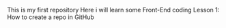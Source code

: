 This is my first repository
Here i will learn some Front-End coding
Lesson 1:
How to create a repo in GitHub
